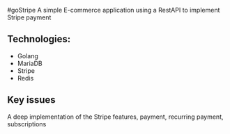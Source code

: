 #goStripe
A simple E-commerce application using a RestAPI to implement Stripe payment

## Technologies:
- Golang
- MariaDB
- Stripe
- Redis

## Key issues
A deep implementation of the Stripe features, payment, recurring payment, subscriptions
